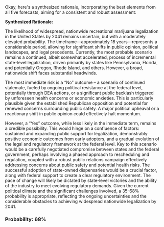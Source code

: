 Okay, here's a synthesized rationale, incorporating the best elements from all five forecasts, aiming for a consistent and robust assessment:

**Synthesized Rationale:**

The likelihood of widespread, nationwide recreational marijuana legalization in the United States by 2041 remains uncertain, but with a moderately elevated probability. The timeframe—approximately 18 years—represents a considerable period, allowing for significant shifts in public opinion, political landscapes, and legal precedents. Currently, the most probable scenario remains a continued, albeit somewhat accelerated, process of incremental state-level legalization, driven primarily by states like Pennsylvania, Florida, and potentially Oregon, Rhode Island, and others. However, a broad, nationwide shift faces substantial headwinds.

The most immediate risk is a “No” outcome – a scenario of continued stalemate, fueled by ongoing political resistance at the federal level, potentially through DEA actions, or a significant public backlash triggered by unforeseen health concerns or economic anxieties. This is particularly plausible given the established Republican opposition and potential for renewed concerns surrounding public safety. A major political upheaval or a reactionary shift in public opinion could effectively halt momentum.

However, a “Yes” outcome, while less likely in the immediate term, remains a credible possibility. This would hinge on a confluence of factors: sustained and expanding public support for legalization, demonstrably positive economic outcomes from early adopters, and a gradual evolution of the legal and regulatory framework at the federal level. Key to this scenario would be a carefully negotiated compromise between states and the federal government, perhaps involving a phased approach to rescheduling and regulation, coupled with a robust public relations campaign effectively addressing concerns about public safety and potential health risks. The successful adoption of state-owned dispensaries would be a crucial factor, along with federal support to create a clear regulatory environment. The pace of change will likely be dictated by state-level victories and the ability of the industry to meet evolving regulatory demands.  Given the current political climate and the significant challenges involved, a 35-68% probability is appropriate, reflecting the ongoing uncertainties and the considerable obstacles to achieving widespread nationwide legalization by 2041.

### Probability: 68%